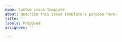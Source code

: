 ```yaml
---
name: Custom issue template
about: Describe this issue template's purpose here.
title: ''
labels: Proposed
assignees: ''

---
```



